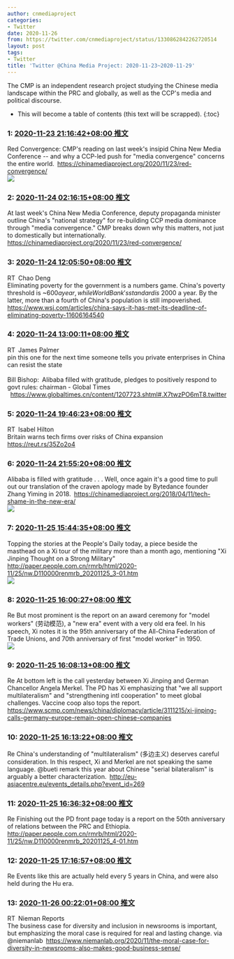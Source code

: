 ```yaml
---
author: cnmediaproject
categories:
- Twitter
date: 2020-11-26
from: https://twitter.com/cnmediaproject/status/1330862842262720514
layout: post
tags:
- Twitter
title: 'Twitter @China Media Project: 2020-11-23~2020-11-29'
---
```


The CMP is an independent research project studying the Chinese media landscape within the PRC and globally, as well as the CCP's media and political discourse. 

* This will become a table of contents (this text will be scrapped).
{:toc}

### 1: [2020-11-23 21:16:42+08:00 推文](https://twitter.com/cnmediaproject/status/1330862842262720514)

Red Convergence: CMP's reading on last week's insipid China New Media Conference -- and why a CCP-led push for "media convergence" concerns the entire world. <a href="https://chinamediaproject.org/2020/11/23/red-convergence/" target="_blank" rel="noopener noreferrer">https://chinamediaproject.org/2020/11/23/red-convergence/</a><br><img style src="https://pbs.twimg.com/media/EngspICWEAYaAKy?format=jpg&name=orig" referrerpolicy="no-referrer">

### 2: [2020-11-24 02:16:15+08:00 推文](https://twitter.com/cnmediaproject/status/1330938226341797889)

At last week's China New Media Conference, deputy propaganda minister outline China's "national strategy" for re-building CCP media dominance through "media convergence." CMP breaks down why this matters, not just to domestically but internationally. <a href="https://chinamediaproject.org/2020/11/23/red-convergence/" target="_blank" rel="noopener noreferrer">https://chinamediaproject.org/2020/11/23/red-convergence/</a>

### 3: [2020-11-24 12:05:50+08:00 推文](https://twitter.com/Chao_Deng/status/1331086598537056257)

RT Chao Deng<br>Eliminating poverty for the government is a numbers game. China's poverty threshold is ~$600 a year, while World Bank's standard is ~$2000 a year. By the latter, more than a fourth of China's population is still impoverished. <a href="https://www.wsj.com/articles/china-says-it-has-met-its-deadline-of-eliminating-poverty-11606164540" target="_blank" rel="noopener noreferrer">https://www.wsj.com/articles/china-says-it-has-met-its-deadline-of-eliminating-poverty-11606164540</a>

### 4: [2020-11-24 13:00:11+08:00 推文](https://twitter.com/BeijingPalmer/status/1331100275705253894)

RT James Palmer<br>pin this one for the next time someone tells you private enterprises in China can resist the state<br><br>Bill Bishop: Alibaba filled with gratitude, pledges to positively respond to govt rules: chairman - Global Times<br> <a href="https://www.globaltimes.cn/content/1207723.shtml#.X7twzPO6mT8.twitter" target="_blank" rel="noopener noreferrer">https://www.globaltimes.cn/content/1207723.shtml#.X7twzPO6mT8.twitter</a>

### 5: [2020-11-24 19:46:23+08:00 推文](https://twitter.com/isabelhilton/status/1331202502763614210)

RT Isabel Hilton<br>Britain warns tech firms over risks of China expansion <a href="https://reut.rs/35Zo2o4" target="_blank" rel="noopener noreferrer">https://reut.rs/35Zo2o4</a>

### 6: [2020-11-24 21:55:20+08:00 推文](https://twitter.com/cnmediaproject/status/1331234951124103184)

Alibaba is filled with gratitude . . . Well, once again it's a good time to pull out our translation of the craven apology made by Bytedance founder Zhang Yiming in 2018. <a href="https://chinamediaproject.org/2018/04/11/tech-shame-in-the-new-era/" target="_blank" rel="noopener noreferrer">https://chinamediaproject.org/2018/04/11/tech-shame-in-the-new-era/</a><br><img style src="https://pbs.twimg.com/media/Enl_HbFWMAAiYfL?format=jpg&name=orig" referrerpolicy="no-referrer">

### 7: [2020-11-25 15:44:35+08:00 推文](https://twitter.com/cnmediaproject/status/1331504036441427968)

Topping the stories at the People's Daily today, a piece beside the masthead on a Xi tour of the military more than a month ago, mentioning "Xi Jinping Thought on a Strong Military" <a href="http://paper.people.com.cn/rmrb/html/2020-11/25/nw.D110000renmrb_20201125_3-01.htm" target="_blank" rel="noopener noreferrer">http://paper.people.com.cn/rmrb/html/2020-11/25/nw.D110000renmrb_20201125_3-01.htm</a><br><img style src="https://pbs.twimg.com/media/Enpy7F9XcAM4DNJ?format=jpg&name=orig" referrerpolicy="no-referrer">

### 8: [2020-11-25 16:00:27+08:00 推文](https://twitter.com/cnmediaproject/status/1331508029204930562)

Re But most prominent is the report on an award ceremony for "model workers" (劳动模范), a "new era" event with a very old era feel. In his speech, Xi notes it is the 95th anniversary of the All-China Federation of Trade Unions, and 70th anniversary of first "model worker" in 1950.<br><img style src="https://pbs.twimg.com/media/Enp16uHWEAETn-6?format=jpg&name=orig" referrerpolicy="no-referrer">

### 9: [2020-11-25 16:08:13+08:00 推文](https://twitter.com/cnmediaproject/status/1331509985155670016)

Re At bottom left is the call yesterday between Xi Jinping and German Chancellor Angela Merkel. The PD has Xi emphasizing that "we all support multilateralism" and "strengthening intl cooperation" to meet global challenges. Vaccine coop also tops the report. <a href="https://www.scmp.com/news/china/diplomacy/article/3111215/xi-jinping-calls-germany-europe-remain-open-chinese-companies" target="_blank" rel="noopener noreferrer">https://www.scmp.com/news/china/diplomacy/article/3111215/xi-jinping-calls-germany-europe-remain-open-chinese-companies</a>

### 10: [2020-11-25 16:13:22+08:00 推文](https://twitter.com/cnmediaproject/status/1331511280973344768)

Re China's understanding of "multilateralism" (多边主义) deserves careful consideration. In this respect, Xi and Merkel are not speaking the same language. @bueti remark this year about Chinese "serial bilateralism" is arguably a better characterization. <a href="http://eu-asiacentre.eu/events_details.php?event_id=269" target="_blank" rel="noopener noreferrer">http://eu-asiacentre.eu/events_details.php?event_id=269</a>

### 11: [2020-11-25 16:36:32+08:00 推文](https://twitter.com/cnmediaproject/status/1331517111903150080)

Re Finishing out the PD front page today is a report on the 50th anniversary of relations between the PRC and Ethiopia. <a href="http://paper.people.com.cn/rmrb/html/2020-11/25/nw.D110000renmrb_20201125_4-01.htm" target="_blank" rel="noopener noreferrer">http://paper.people.com.cn/rmrb/html/2020-11/25/nw.D110000renmrb_20201125_4-01.htm</a>

### 12: [2020-11-25 17:16:57+08:00 推文](https://twitter.com/cnmediaproject/status/1331527283367096320)

Re Events like this are actually held every 5 years in China, and were also held during the Hu era.

### 13: [2020-11-26 00:22:01+08:00 推文](https://twitter.com/NiemanReports/status/1331634254946643968)

RT Nieman Reports<br>The business case for diversity and inclusion in newsrooms is important, but emphasizing the moral case is required for real and lasting change. via @niemanlab <a href="https://www.niemanlab.org/2020/11/the-moral-case-for-diversity-in-newsrooms-also-makes-good-business-sense/" target="_blank" rel="noopener noreferrer">https://www.niemanlab.org/2020/11/the-moral-case-for-diversity-in-newsrooms-also-makes-good-business-sense/</a>

